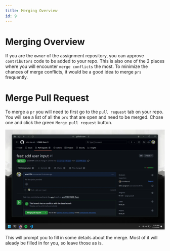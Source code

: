 ```yaml
---
title: Merging Overview
id: 9
---
```


# Merging Overview

If you are the `owner` of the assignment repository, you can approve `contributors` code to be added to your repo. This is also one of the 2 places where you will encounter `merge conflicts` the most. To minimize the chances of merge conflicts, it would be a good idea to merge `prs` frequently.

# Merge Pull Request

To merge a `pr` you will need to first go to the `pull request` tab on your repo. You will see a list of all the `prs` that are open and need to be merged. Chose one and click the green `Merge pull request` button.

![Merge Pull Request](./images/merge-pull-request.webp)

This will prompt you to fill in some details about the merge. Most of it will aleady be filled in for you, so leave those as is.
